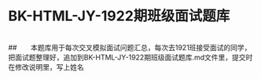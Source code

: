 # BK-HTML-JY-1922期班级面试题库
<br>
##&ensp;&ensp;&ensp;&ensp;本题库用于每次交叉模拟面试问题汇总，每次去1921班接受面试的同学，把面试题整理好，追加到BK-HTML-JY-1922期班级面试题库.md文件里，提交时在修改说明里，写上姓名